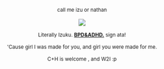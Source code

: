 <p align="center" dir="auto">
<sub>call me izu or nathan </sub>

<p align="center" dir="auto">
<img src="https://i.postimg.cc/L5d0Bg62/Untitled529-20250918140348.png" style="max-width: 100%; "></p>

<p align="center" dir="auto">
<sub>Literally Izuku. <b><ins>BPD&ADHD.</ins></b> sign ata!</sub>

<p align="center" dir="auto">
<sub>'Cause girl I was made for you, and girl you were made for me.</sub>

<p align="center" dir="auto">
<sub>C+H is welcome , and W2I :p</sub>



<!--
**dynaloser/dynaloser** is a ✨ _special_ ✨ repository because its `README.md` (this file) appears on your GitHub profile.

Here are some ideas to get you started:

- 🔭 I’m currently working on ...
- 🌱 I’m currently learning ...
- 👯 I’m looking to collaborate on ...
- 🤔 I’m looking for help with ...
- 💬 Ask me about ...
- 📫 How to reach me: ...
- 😄 Pronouns: ...
- ⚡ Fun fact: ...
-->
